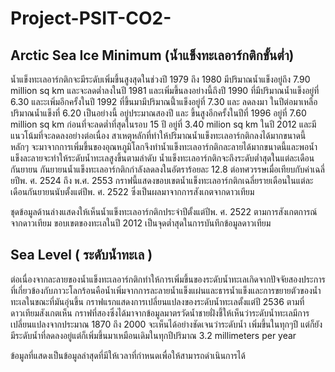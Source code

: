 # Project-PSIT-CO2-

Arctic Sea Ice Minimum (น้ำแข็งทะเลอาร์กติกขั้นต่ำ)
-----------------------

   น้ำแข็งทะเลอาร์กติกจะมีระดับเพิ่มขึ้นสูงสุดในช่วงปี 1979 ถึง 1980 มีปริมาณน้ำแข็งอยู่ถึง 7.90 million sq km และจะลดต่ำลงในปี 1981 และเพิ่มขึ้นลงอย่างนี้ถึงปี 1990 ที่มีปริมาณน้ำแข็งอยู่ที่ 6.30 และะเพิ่มอีกครั้งในปี 1992 ที่ขึ้นมามีปริมาณนี้ำแข็งอยู่ที่ 7.30 และ ลดลงมา ในปีต่อมาเหลือปริมาณน้ำแข็งที่ 6.20 เป็นอย่างนี้ อยู่ประมาณสองปี และ ขึ้นสูงอีกครั้งในปีที่ 1996 อยู่ที่ 7.60 million sq km ก่อนที่จะลดต่ำที่สุดในรอบ 15 ปี อยู่ที่ 3.40 milion sq km ในปี 2012 และมีแนวโน้มที่จะลดลงอย่างต่อเนื่อง สาเหตุหลักที่ทำให้ปริมาณน้ำแข็งทะเลอาร์กติกลงได้มากขนาดนี้ หลักๆ จะมาจากการเพิ่มขึ้นของอุณหภูมิโลกจึงทำน้ำแข็งทะเลอาร์กติกละลายได้มากขนาดนี้และพอน้ำแข็งละลายจะทำให้ระดับน้ำทะเลสูงขึ้นตามลำดับ น้ำแข็งทะเลอาร์กติกจะถึงระดับต่ำสุดในแต่ละเดือนกันยายน กันยายนน้ำแข็งทะเลอาร์กติกกำลังลดลงในอัตราร้อยละ 12.8 ต่อทศวรรษเมื่อเทียบกับค่าเฉลี่ยปีพ. ศ. 2524 ถึง พ.ศ. 2553 กราฟนี้แสดงขอบเขตน้ำแข็งทะเลอาร์กติกเฉลี่ยรายเดือนในแต่ละเดือนกันยายนนับตั้งแต่ปีพ. ศ. 2522 ซึ่งเป็นผลมาจากการสังเกตจากดาวเทียม

ชุดข้อมูลด้านล่างแสดงให้เห็นน้ำแข็งทะเลอาร์กติกประจำปีตั้งแต่ปีพ. ศ. 2522 ตามการสังเกตการณ์จากดาวเทียม ขอบเขตของทะเลในปี 2012 เป็นจุดต่ำสุดในการบันทึกข้อมูลดาวเทียม

Sea Level ( ระดับน้ำทะเล )
-----------------------

   ต่อเนื่องจากละลายของน้ำแข็งทะเลอาร์กติกทำให้การเพิ่มขึ้นของระดับน้ำทะเลเกิดจากปัจจัยสองประการที่เกี่ยวข้องกับภาวะโลกร้อนคือน้ำเพิ่มจากการละลายน้ำแข็งแผ่นและธารน้ำแข็งและการขยายตัวของน้ำทะเลในขณะที่มันอุ่นขึ้น กราฟแรกแสดงการเปลี่ยนแปลงของระดับน้ำทะเลตั้งแต่ปี 2536 ตามที่ดาวเทียมสังเกตเห็น
กราฟที่สองซึ่งได้มาจากข้อมูลมาตรวัดน้ำชายฝั่งชี้ให้เห็นว่าระดับน้ำทะเลมีการเปลี่ยนแปลงจากประมาณ 1870 ถึง 2000 จะเห็นได้อย่างชัดเจนว่าระดับน้ำ เพิ่มขึ้นในทุกๆปี แต่ก็ยังมีระดับน้ำที่ลดลงอยู่แต่ก็เพิ่มขึ้นมาเหมือนเดิมในทุกปีปริมาณ 3.2 millimeters per year 

ข้อมูลที่แสดงเป็นข้อมูลล่าสุดที่มีให้เวลาที่กำหนดเพื่อให้สามารถดำเนินการได้



